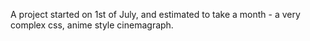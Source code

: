 A project started on 1st of July, and estimated to take a month - a very complex css, anime style cinemagraph.
